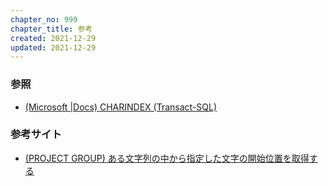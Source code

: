 ```yaml
---
chapter_no: 999
chapter_title: 参考
created: 2021-12-29
updated: 2021-12-29
---
```

### 参照
- [(Microsoft \|Docs) CHARINDEX (Transact-SQL)](https://docs.microsoft.com/ja-jp/sql/t-sql/functions/charindex-transact-sql?redirectedfrom=MSDN&view=sql-server-ver15)

### 参考サイト
- [(PROJECT GROUP) ある文字列の中から指定した文字の開始位置を取得する](https://www.projectgroup.info/tips/SQLServer/function/F000002.html)
